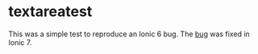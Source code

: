 # textareatest

This was a simple test to reproduce an Ionic 6 bug.
The [bug](https://github.com/ionic-team/ionic-framework/issues/25370) was fixed in Ionic 7.
